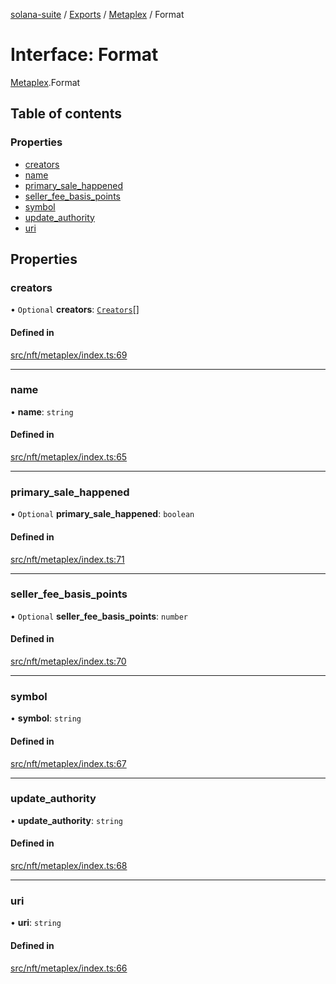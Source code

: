 [solana-suite](../README.md) / [Exports](../modules.md) / [Metaplex](../modules/Metaplex.md) / Format

# Interface: Format

[Metaplex](../modules/Metaplex.md).Format

## Table of contents

### Properties

- [creators](Metaplex.Format.md#creators)
- [name](Metaplex.Format.md#name)
- [primary\_sale\_happened](Metaplex.Format.md#primary_sale_happened)
- [seller\_fee\_basis\_points](Metaplex.Format.md#seller_fee_basis_points)
- [symbol](Metaplex.Format.md#symbol)
- [update\_authority](Metaplex.Format.md#update_authority)
- [uri](Metaplex.Format.md#uri)

## Properties

### creators

• `Optional` **creators**: [`Creators`](Metaplex.Creators.md)[]

#### Defined in

[src/nft/metaplex/index.ts:69](https://github.com/fukaoi/solana-suite/blob/164259d/src/nft/metaplex/index.ts#L69)

___

### name

• **name**: `string`

#### Defined in

[src/nft/metaplex/index.ts:65](https://github.com/fukaoi/solana-suite/blob/164259d/src/nft/metaplex/index.ts#L65)

___

### primary\_sale\_happened

• `Optional` **primary\_sale\_happened**: `boolean`

#### Defined in

[src/nft/metaplex/index.ts:71](https://github.com/fukaoi/solana-suite/blob/164259d/src/nft/metaplex/index.ts#L71)

___

### seller\_fee\_basis\_points

• `Optional` **seller\_fee\_basis\_points**: `number`

#### Defined in

[src/nft/metaplex/index.ts:70](https://github.com/fukaoi/solana-suite/blob/164259d/src/nft/metaplex/index.ts#L70)

___

### symbol

• **symbol**: `string`

#### Defined in

[src/nft/metaplex/index.ts:67](https://github.com/fukaoi/solana-suite/blob/164259d/src/nft/metaplex/index.ts#L67)

___

### update\_authority

• **update\_authority**: `string`

#### Defined in

[src/nft/metaplex/index.ts:68](https://github.com/fukaoi/solana-suite/blob/164259d/src/nft/metaplex/index.ts#L68)

___

### uri

• **uri**: `string`

#### Defined in

[src/nft/metaplex/index.ts:66](https://github.com/fukaoi/solana-suite/blob/164259d/src/nft/metaplex/index.ts#L66)
